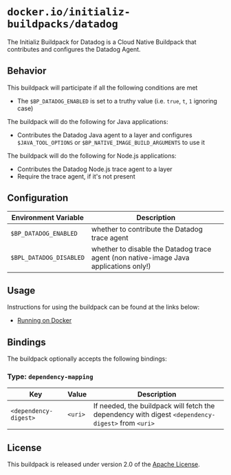 # `docker.io/initializ-buildpacks/datadog`

The Initializ Buildpack for Datadog is a Cloud Native Buildpack that contributes and configures the Datadog Agent.

## Behavior

This buildpack will participate if all the following conditions are met

* The `$BP_DATADOG_ENABLED` is set to a truthy value (i.e. `true`, `t`, `1` ignoring case)

The buildpack will do the following for Java applications:

* Contributes the Datadog Java agent to a layer and configures `$JAVA_TOOL_OPTIONS` or `$BP_NATIVE_IMAGE_BUILD_ARGUMENTS` to use it

The buildpack will do the following for Node.js applications:

* Contributes the Datadog Node.js trace agent to a layer
* Require the trace agent, if it's not present


## Configuration
| Environment Variable | Description
| -------------------- | -----------
| `$BP_DATADOG_ENABLED` | whether to contribute the Datadog trace agent
| `$BPL_DATADOG_DISABLED` | whether to disable the Datadog trace agent (non native-image Java applications only!)

## Usage

Instructions for using the buildpack can be found at the links below:

 - [Running on Docker](docs/run-on-docker.md)

## Bindings

The buildpack optionally accepts the following bindings:

### Type: `dependency-mapping`

| Key                   | Value   | Description                                                                                       |
| --------------------- | ------- | ------------------------------------------------------------------------------------------------- |
| `<dependency-digest>` | `<uri>` | If needed, the buildpack will fetch the dependency with digest `<dependency-digest>` from `<uri>` |

## License

This buildpack is released under version 2.0 of the [Apache License][a].

[a]: http://www.apache.org/licenses/LICENSE-2.0
